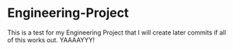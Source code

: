 # Engineering-Project

This is a test for my Engineering Project that I will create later commits if all of this works out.
YAAAAYYY!
